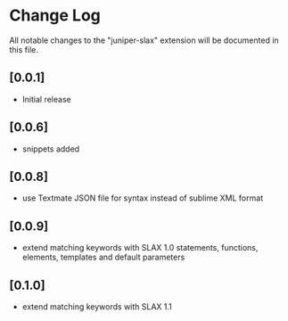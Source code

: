 # Change Log

All notable changes to the "juniper-slax" extension will be documented in this file.

## [0.0.1]
- Initial release

## [0.0.6]
- snippets added

## [0.0.8]
- use Textmate JSON file for syntax instead of sublime XML format

## [0.0.9]
- extend matching keywords with SLAX 1.0 statements, functions, elements, templates and default parameters

## [0.1.0]
- extend matching keywords with SLAX 1.1